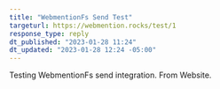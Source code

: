 ```yaml
---
title: "WebmentionFs Send Test"
targeturl: https://webmention.rocks/test/1
response_type: reply
dt_published: "2023-01-28 11:24"
dt_updated: "2023-01-28 12:24 -05:00"
---
```


Testing WebmentionFs send integration. From Website.